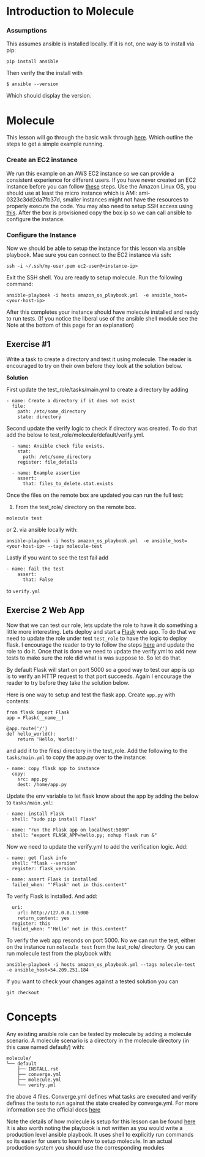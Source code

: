 # Introduction to Molecule 

### Assumptions
This assumes ansible is installed locally. If it is not, one way is to install via pip:
```
pip install ansible
```
Then verify the the install with 
```
$ ansible --version
```
Which should display the version.

# Molecule
This lesson will go through the basic walk through [here](https://molecule.readthedocs.io/en/latest/getting-started.html#run-test-sequence-commands).
Which outline the steps to get a simple example running. 

### Create an EC2 instance 
We run this example on an AWS EC2 instance so we can provide a consistent experience
for different users. If you have never created an EC2 instance before you can follow [these](https://docs.aws.amazon.com/efs/latest/ug/gs-step-one-create-ec2-resources.html)
steps. Use the Amazon Linux OS, you should use at least the micro instance 
which is AMI: ami-0323c3dd2da7fb37d, smaller instances might not have the 
resources to properly execute the code. You may also need to setup SSH access
using [this](https://docs.aws.amazon.com/AWSEC2/latest/UserGuide/ec2-key-pairs.html#having-ec2-create-your-key-pair).
After the box is provisioned copy the box ip so we can call ansible to
configure the instance.
 

### Configure the Instance
Now we should be able to setup the instance for this lesson via ansible playbook. 
Mae sure you can connect to the EC2 instance via ssh:
```
ssh -i ~/.ssh/my-user.pem ec2-user@<instance-ip>
```
Exit the SSH shell. You are ready to setup molecule. Run the following command:
```
ansible-playbook -i hosts amazon_os_playbook.yml  -e ansible_host=<your-host-ip>
```
After this completes your instance should have molecule installed and ready to 
run tests. (If you notice the liberal use of the ansible shell module see 
the Note at the bottom of this page for an explanation)

## Exercise #1
Write a task to create a directory and test it using molecule. The
reader is encouraged to try on their own before they look at the 
solution below.

**Solution**

First update the test_role/tasks/main.yml to create a directory by adding
```
- name: Create a directory if it does not exist
  file:
    path: /etc/some_directory
    state: directory
```

Second update the verify logic to check if directory was created. To do that
add the below to test_role/molecule/default/verify.yml.
```
  - name: Ansible check file exists.
    stat:
      path: /etc/some_directory
    register: file_details

  - name: Example assertion
    assert:
      that: files_to_delete.stat.exists
```

Once the files on the remote box are updated you can run the full test:

1. From the test_role/ directory on the remote box. 
```
molecule test
```
or 2. via ansible locally with:
```
ansible-playbook -i hosts amazon_os_playbook.yml  -e ansible_host=<your-host-ip> --tags molecule-test
```
Lastly if you want to see the test fail add
```  
- name: fail the test
    assert:
      that: False
```
to `verify.yml`

## Exercise 2 Web App
Now that we can test our role, lets update the role to have it do 
something a little more interesting. Lets deploy and start a [Flask](https://www.fullstackpython.com/flask.html)
web app. To do that we need to update the role under test `test_role`
to have the logic to deploy flask. I encourage the reader to try to
follow the steps [here](https://flask.palletsprojects.com/en/1.1.x/installation/)
and update the role to do it.
Once that is done we need to update the verify.yml to add new tests to make sure
the role did what is was suppose to. So let do that.

By default Flask will start on port 5000 so a good way to test our app is up is
to verify an HTTP request to that port succeeds. Again I encourage the reader
to try before they take the solution below.

Here is one way to setup and test the flask app. Create `app.py` with contents:
```
from flask import Flask
app = Flask(__name__)

@app.route('/')
def hello_world():
    return 'Hello, World!'
```
and add it to the files/ directory in the test_role. Add the following to the 
`tasks/main.yml` to copy the app.py over to the instance:
```
- name: copy flask app to instance
  copy: 
    src: app.py
    dest: /home/app.py
```
Update the env variable to let flask know about the app by adding the below to
`tasks/main.yml`:
```
- name: install Flask
  shell: "sudo pip install Flask"

- name: "run the Flask app on localhost:5000"
  shell: "export FLASK_APP=hello.py; nohup flask run &"
```
Now we need to update the verify.yml to add the verification logic. Add:
```
- name: get flask info
  shell: "flask --version"
  register: flask_version

- name: assert Flask is installed
  failed_when: "'Flask' not in this.content"
```
To verify Flask is installed. And add:
```
  uri:
    url: http://127.0.0.1:5000
    return_content: yes
  register: this
  failed_when: "'Hello' not in this.content"
```
To verify the web app resonds on port 5000.
No we can run the test, either on the instance run `molecule test` 
from the test_role/ directory. Or you can run molecule test from the playbook
with:
```
ansible-playbook -i hosts amazon_os_playbook.yml --tags molecule-test -e ansible_host=54.209.251.184 
```

If you want to check your changes against a tested solution you can 
```
git checkout 
```
# Concepts
Any existing ansible role can be tested by molecule by adding a molecule scenario.
A molecule scenario is a directory in the molecule directory (in this case 
named default/) with:
```
molecule/
└── default
    ├── INSTALL.rst
    ├── converge.yml
    ├── molecule.yml
    └── verify.yml
```
the above 4 files. Converge.yml defines what tasks are executed 
and verify defines the tests to run against the state created by
converge.yml. For more information see the official docs 
[here](https://molecule.readthedocs.io/en/latest/configuration.html#scenario)

Note the details of how molecule is setup for this lesson can be found [here](amazon_os_playbook.yml)
It is also worth noting the playbook is not written as you would write a production
level ansible playbook. It uses shell to explicitly run commands so its easier for 
users to learn how to setup molecule. In an actual production system you should use
the corresponding modules 
